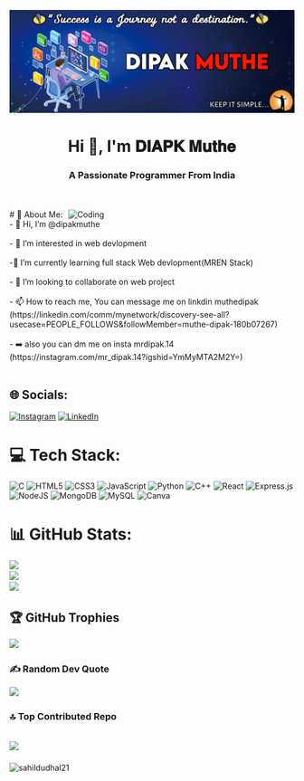 ![logo](https://github.com/dipakmuthe/dipakmuthe/blob/main/banner2.jpg )
<h1 align="center">Hi 👋, I'm 𝐃𝐈𝐀𝐏𝐊 𝐌𝐮𝐭𝐡𝐞</h1>
<h3 align="center">A Passionate Programmer From India</h3>
<br>

<br>
<img align="right" alt="Coding" width="400" src="https://media.tenor.com/rePDfDWO3XoAAAAd/hacking.gif">
# 💫 About Me:
- 👋 Hi, I’m @dipakmuthe<br><br>- 👀 I’m interested in web devlopment<br><br>-🌱 I’m currently learning full stack Web devlopment(MREN Stack)<br> <br>- 💞️ I’m looking to collaborate on web project<br><br>- 📫 How to reach me, You can message me on linkdin muthedipak (https://linkedin.com/comm/mynetwork/discovery-see-all?usecase=PEOPLE_FOLLOWS&followMember=muthe-dipak-180b07267)<br> <br>- ➡️ also you can dm me on insta mrdipak.14 <br> (https://instagram.com/mr_dipak.14?igshid=YmMyMTA2M2Y=)<br>
<br>


## 🌐 Socials:
[![Instagram](https://img.shields.io/badge/Instagram-%23E4405F.svg?logo=Instagram&logoColor=white)](https://instagram.com/mrdipak.14) [![LinkedIn](https://img.shields.io/badge/LinkedIn-%230077B5.svg?logo=linkedin&logoColor=white)](https://linkedin.com/in/muthe) 

# 💻 Tech Stack:
![C](https://img.shields.io/badge/c-%2300599C.svg?style=plastic&logo=c&logoColor=white) ![HTML5](https://img.shields.io/badge/html5-%23E34F26.svg?style=plastic&logo=html5&logoColor=white) ![CSS3](https://img.shields.io/badge/css3-%231572B6.svg?style=plastic&logo=css3&logoColor=white) ![JavaScript](https://img.shields.io/badge/javascript-%23323330.svg?style=plastic&logo=javascript&logoColor=%23F7DF1E) ![Python](https://img.shields.io/badge/python-3670A0?style=plastic&logo=python&logoColor=ffdd54) ![C++](https://img.shields.io/badge/c++-%2300599C.svg?style=plastic&logo=c%2B%2B&logoColor=white) ![React](https://img.shields.io/badge/react-%2320232a.svg?style=plastic&logo=react&logoColor=%2361DAFB) ![Express.js](https://img.shields.io/badge/express.js-%23404d59.svg?style=plastic&logo=express&logoColor=%2361DAFB) ![NodeJS](https://img.shields.io/badge/node.js-6DA55F?style=plastic&logo=node.js&logoColor=white) ![MongoDB](https://img.shields.io/badge/MongoDB-%234ea94b.svg?style=plastic&logo=mongodb&logoColor=white) ![MySQL](https://img.shields.io/badge/mysql-%2300f.svg?style=plastic&logo=mysql&logoColor=white) ![Canva](https://img.shields.io/badge/Canva-%2300C4CC.svg?style=plastic&logo=Canva&logoColor=white)

# 📊 GitHub Stats:
![](https://github-readme-stats.vercel.app/api?username=dipakmuthe&theme=blue-green&hide_border=false&include_all_commits=false&count_private=true)<br/>
![](https://github-readme-streak-stats.herokuapp.com/?user=dipakmuthe&theme=blue-green&hide_border=false)<br/>
![](https://github-readme-stats.vercel.app/api/top-langs/?username=dipakmuthe&theme=blue-green&hide_border=false&include_all_commits=false&count_private=true&layout=compact)



## 🏆 GitHub Trophies
![](https://github-profile-trophy.vercel.app/?username=dipakmuthe&theme=buddhism&no-frame=false&no-bg=true&margin-w=4)


### ✍️ Random Dev Quote
![](https://quotes-github-readme.vercel.app/api?type=horizontal&theme=radical)


### 🔝 Top Contributed Repo
![](https://github-contributor-stats.vercel.app/api?username=dipakmuthe&limit=7&theme=blue-green&combine_all_yearly_contributions=true)
---

<p align="left"> <img src="https://komarev.com/ghpvc/?username=sahildudhal21&label=Profile+views&color=0e75b6&style=flat" alt="sahildudhal21" /> </p><br>

